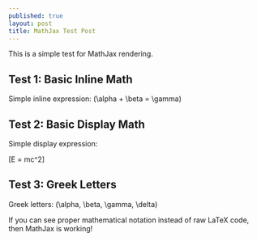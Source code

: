 ```yaml
---
published: true
layout: post
title: MathJax Test Post  
---
```


This is a simple test for MathJax rendering.

## Test 1: Basic Inline Math

Simple inline expression: \(\alpha + \beta = \gamma\)

## Test 2: Basic Display Math

Simple display expression:

\[E = mc^2\]

## Test 3: Greek Letters

Greek letters: \(\alpha, \beta, \gamma, \delta\)

If you can see proper mathematical notation instead of raw LaTeX code, then MathJax is working! 